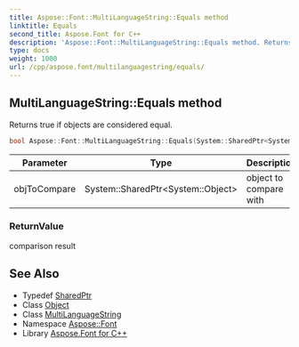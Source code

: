 ```yaml
---
title: Aspose::Font::MultiLanguageString::Equals method
linktitle: Equals
second_title: Aspose.Font for C++
description: 'Aspose::Font::MultiLanguageString::Equals method. Returns true if objects are considered equal in C++.'
type: docs
weight: 1000
url: /cpp/aspose.font/multilanguagestring/equals/
---
```

## MultiLanguageString::Equals method


Returns true if objects are considered equal.

```cpp
bool Aspose::Font::MultiLanguageString::Equals(System::SharedPtr<System::Object> objToCompare) override
```


| Parameter | Type | Description |
| --- | --- | --- |
| objToCompare | System::SharedPtr\<System::Object\> | object to compare with |

### ReturnValue

comparison result

## See Also

* Typedef [SharedPtr](../../../system/sharedptr/)
* Class [Object](../../../system/object/)
* Class [MultiLanguageString](../)
* Namespace [Aspose::Font](../../)
* Library [Aspose.Font for C++](../../../)
